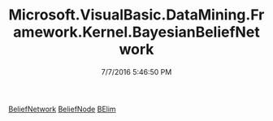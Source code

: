 ﻿---
title: Microsoft.VisualBasic.DataMining.Framework.Kernel.BayesianBeliefNetwork
date: 7/7/2016 5:46:50 PM
---

[BeliefNetwork](T-Microsoft.VisualBasic.DataMining.Framework.Kernel.BayesianBeliefNetwork.BeliefNetwork.html)
[BeliefNode](T-Microsoft.VisualBasic.DataMining.Framework.Kernel.BayesianBeliefNetwork.BeliefNode.html)
[BElim](T-Microsoft.VisualBasic.DataMining.Framework.Kernel.BayesianBeliefNetwork.BElim.html)
